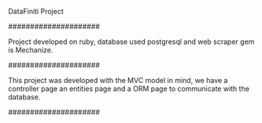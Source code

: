 DataFiniti Project

#####################

Project developed on ruby, database used postgresql and web scraper gem is Mechanize.

#####################

This project was developed with the MVC model in mind, we have a controller page an entities page and a ORM page to communicate with the database. 

#####################

